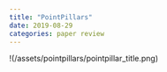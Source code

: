 ```yaml
---
title: "PointPillars"
date: 2019-08-29
categories: paper review
---
```


!(/assets/pointpillars/pointpillar_title.png)
